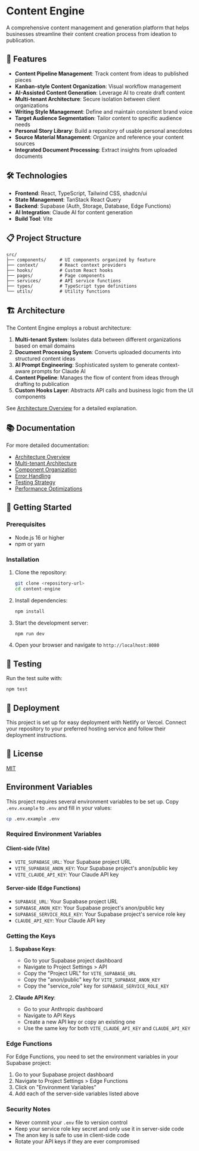 # Content Engine

A comprehensive content management and generation platform that helps businesses streamline their content creation process from ideation to publication.

## 🚀 Features

- **Content Pipeline Management**: Track content from ideas to published pieces
- **Kanban-style Content Organization**: Visual workflow management
- **AI-Assisted Content Generation**: Leverage AI to create draft content
- **Multi-tenant Architecture**: Secure isolation between client organizations
- **Writing Style Management**: Define and maintain consistent brand voice
- **Target Audience Segmentation**: Tailor content to specific audience needs
- **Personal Story Library**: Build a repository of usable personal anecdotes
- **Source Material Management**: Organize and reference your content sources
- **Integrated Document Processing**: Extract insights from uploaded documents

## 🛠️ Technologies

- **Frontend**: React, TypeScript, Tailwind CSS, shadcn/ui
- **State Management**: TanStack React Query
- **Backend**: Supabase (Auth, Storage, Database, Edge Functions)
- **AI Integration**: Claude AI for content generation
- **Build Tool**: Vite

## 📋 Project Structure

```
src/
├── components/     # UI components organized by feature
├── context/        # React context providers
├── hooks/          # Custom React hooks
├── pages/          # Page components
├── services/       # API service functions
├── types/          # TypeScript type definitions
└── utils/          # Utility functions
```

## 🏗️ Architecture

The Content Engine employs a robust architecture:

1. **Multi-tenant System**: Isolates data between different organizations based on email domains
2. **Document Processing System**: Converts uploaded documents into structured content ideas
3. **AI Prompt Engineering**: Sophisticated system to generate context-aware prompts for Claude AI
4. **Content Pipeline**: Manages the flow of content from ideas through drafting to publication
5. **Custom Hooks Layer**: Abstracts API calls and business logic from the UI components

See [Architecture Overview](./src/docs/architecture-overview.md) for a detailed explanation.

## 📚 Documentation

For more detailed documentation:

- [Architecture Overview](./src/docs/architecture-overview.md)
- [Multi-tenant Architecture](./src/docs/multi-tenant-architecture.md)
- [Component Organization](./src/docs/component-organization.md)
- [Error Handling](./src/docs/error-handling.md)
- [Testing Strategy](./src/docs/testing-strategy.md)
- [Performance Optimizations](./src/docs/performance-optimizations.md)

## 🚦 Getting Started

### Prerequisites

- Node.js 16 or higher
- npm or yarn

### Installation

1. Clone the repository:
   ```bash
   git clone <repository-url>
   cd content-engine
   ```

2. Install dependencies:
   ```bash
   npm install
   ```

3. Start the development server:
   ```bash
   npm run dev
   ```

4. Open your browser and navigate to `http://localhost:8080`

## 🧪 Testing

Run the test suite with:

```bash
npm test
```

## 🚀 Deployment

This project is set up for easy deployment with Netlify or Vercel. Connect your repository to your preferred hosting service and follow their deployment instructions.

## 📝 License

[MIT](LICENSE)

## Environment Variables

This project requires several environment variables to be set up. Copy `.env.example` to `.env` and fill in your values:

```bash
cp .env.example .env
```

### Required Environment Variables

#### Client-side (Vite)
- `VITE_SUPABASE_URL`: Your Supabase project URL
- `VITE_SUPABASE_ANON_KEY`: Your Supabase project's anon/public key
- `VITE_CLAUDE_API_KEY`: Your Claude API key

#### Server-side (Edge Functions)
- `SUPABASE_URL`: Your Supabase project URL
- `SUPABASE_ANON_KEY`: Your Supabase project's anon/public key
- `SUPABASE_SERVICE_ROLE_KEY`: Your Supabase project's service role key
- `CLAUDE_API_KEY`: Your Claude API key

### Getting the Keys

1. **Supabase Keys**:
   - Go to your Supabase project dashboard
   - Navigate to Project Settings > API
   - Copy the "Project URL" for `VITE_SUPABASE_URL`
   - Copy the "anon/public" key for `VITE_SUPABASE_ANON_KEY`
   - Copy the "service_role" key for `SUPABASE_SERVICE_ROLE_KEY`

2. **Claude API Key**:
   - Go to your Anthropic dashboard
   - Navigate to API Keys
   - Create a new API key or copy an existing one
   - Use the same key for both `VITE_CLAUDE_API_KEY` and `CLAUDE_API_KEY`

### Edge Functions

For Edge Functions, you need to set the environment variables in your Supabase project:

1. Go to your Supabase project dashboard
2. Navigate to Project Settings > Edge Functions
3. Click on "Environment Variables"
4. Add each of the server-side variables listed above

### Security Notes

- Never commit your `.env` file to version control
- Keep your service role key secret and only use it in server-side code
- The anon key is safe to use in client-side code
- Rotate your API keys if they are ever compromised
